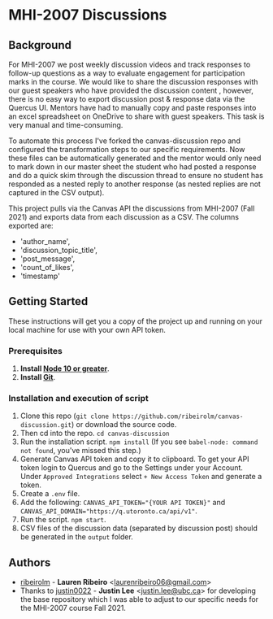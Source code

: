 # MHI-2007 Discussions

## Background
For MHI-2007 we post weekly discussion videos and track responses to follow-up questions as a way to evaluate engagement for participation marks in the course. We would like to share the discussion responses with our guest speakers who have provided the discussion content , however, there is no easy way to export discussion post & response data via the Quercus UI. Mentors have had to manually copy and paste responses into an excel spreadsheet on OneDrive to share with guest speakers. This task is very manual and time-consuming.

To automate this process I've forked the canvas-discussion repo and configured the transformation steps to our specific requirements. Now these files can be automatically generated and the mentor would only need to mark down in our master sheet the student who had posted a response and do a quick skim through the discussion thread to ensure no student has responded as a nested reply to another response (as nested replies are not captured in the CSV output).

This project pulls via the Canvas API the discussions from MHI-2007 (Fall 2021) and exports data from each discussion as a CSV. The columns exported are:
* 'author_name',
* 'discussion_topic_title',
* 'post_message',
* 'count_of_likes',
* 'timestamp'

## Getting Started
These instructions will get you a copy of the project up and running on your local machine for use with your own API token.

### Prerequisites

1. **Install [Node 10 or greater](https://nodejs.org)**.
2. **Install [Git](https://git-scm.com/downloads)**.

### Installation and execution of script

1. Clone this repo (`git clone https://github.com/ribeirolm/canvas-discussion.git`) or download the source code. 
1. Then cd into the repo. `cd canvas-discussion`
1. Run the installation script. `npm install` (If you see `babel-node: command not found`, you've missed this step.)
1. Generate Canvas API token and copy it to clipboard. To get your API token login to Quercus and go to the Settings under your Account. Under `Approved Integrations` select `+ New Access Token` and generate a token. 
1. Create a `.env` file.
2. Add the following: `CANVAS_API_TOKEN="{YOUR API TOKEN}"` and `CANVAS_API_DOMAIN="https://q.utoronto.ca/api/v1"`.
4. Run the script. `npm start`.
5. CSV files of the discussion data (separated by discussion post) should be generated in the `output` folder.

## Authors
* [ribeirolm](https://github.com/ribeirolm) -
**Lauren Ribeiro** &lt;laurenribeiro06@gmail.com&gt;
* Thanks to [justin0022](https://github.com/justin0022) -
**Justin Lee** &lt;justin.lee@ubc.ca&gt; for developing the base repository which I was able to adjust to our specific needs for the MHI-2007 course Fall 2021.